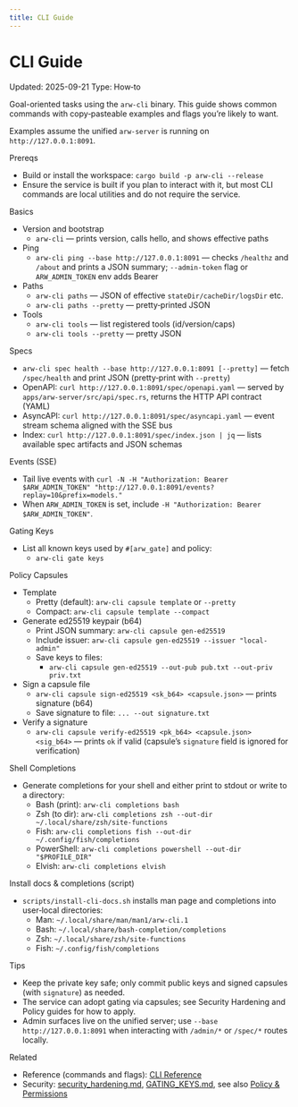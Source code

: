 ```yaml
---
title: CLI Guide
---
```


# CLI Guide
Updated: 2025-09-21
Type: How‑to

Goal-oriented tasks using the `arw-cli` binary. This guide shows common commands with copy‑pasteable examples and flags you’re likely to want.

Examples assume the unified `arw-server` is running on `http://127.0.0.1:8091`.

Prereqs
- Build or install the workspace: `cargo build -p arw-cli --release`
- Ensure the service is built if you plan to interact with it, but most CLI commands are local utilities and do not require the service.

Basics
- Version and bootstrap
  - `arw-cli` — prints version, calls hello, and shows effective paths
- Ping
  - `arw-cli ping --base http://127.0.0.1:8091` — checks `/healthz` and `/about` and prints a JSON summary; `--admin-token` flag or `ARW_ADMIN_TOKEN` env adds Bearer
- Paths
  - `arw-cli paths` — JSON of effective `stateDir/cacheDir/logsDir` etc.
  - `arw-cli paths --pretty` — pretty‑printed JSON
- Tools
  - `arw-cli tools` — list registered tools (id/version/caps)
  - `arw-cli tools --pretty` — pretty JSON
 
Specs
- `arw-cli spec health --base http://127.0.0.1:8091 [--pretty]` — fetch `/spec/health` and print JSON (pretty‑print with `--pretty`)
- OpenAPI: `curl http://127.0.0.1:8091/spec/openapi.yaml` — served by `apps/arw-server/src/api/spec.rs`, returns the HTTP API contract (YAML)
- AsyncAPI: `curl http://127.0.0.1:8091/spec/asyncapi.yaml` — event stream schema aligned with the SSE bus
- Index: `curl http://127.0.0.1:8091/spec/index.json | jq` — lists available spec artifacts and JSON schemas

Events (SSE)
- Tail live events with `curl -N -H "Authorization: Bearer $ARW_ADMIN_TOKEN" "http://127.0.0.1:8091/events?replay=10&prefix=models."`
- When `ARW_ADMIN_TOKEN` is set, include `-H "Authorization: Bearer $ARW_ADMIN_TOKEN"`.

Gating Keys
- List all known keys used by `#[arw_gate]` and policy:
  - `arw-cli gate keys`

Policy Capsules
- Template
  - Pretty (default): `arw-cli capsule template` or `--pretty`
  - Compact: `arw-cli capsule template --compact`
- Generate ed25519 keypair (b64)
  - Print JSON summary: `arw-cli capsule gen-ed25519`
  - Include issuer: `arw-cli capsule gen-ed25519 --issuer "local-admin"`
  - Save keys to files:
    - `arw-cli capsule gen-ed25519 --out-pub pub.txt --out-priv priv.txt`
- Sign a capsule file
  - `arw-cli capsule sign-ed25519 <sk_b64> <capsule.json>` — prints signature (b64)
  - Save signature to file: `... --out signature.txt`
- Verify a signature
  - `arw-cli capsule verify-ed25519 <pk_b64> <capsule.json> <sig_b64>` — prints `ok` if valid (capsule’s `signature` field is ignored for verification)

Shell Completions
- Generate completions for your shell and either print to stdout or write to a directory:
  - Bash (print): `arw-cli completions bash`
  - Zsh (to dir): `arw-cli completions zsh --out-dir ~/.local/share/zsh/site-functions`
  - Fish: `arw-cli completions fish --out-dir ~/.config/fish/completions`
  - PowerShell: `arw-cli completions powershell --out-dir "$PROFILE_DIR"`
  - Elvish: `arw-cli completions elvish`

Install docs & completions (script)
- `scripts/install-cli-docs.sh` installs man page and completions into user‑local directories:
  - Man: `~/.local/share/man/man1/arw-cli.1`
  - Bash: `~/.local/share/bash-completion/completions`
  - Zsh: `~/.local/share/zsh/site-functions`
  - Fish: `~/.config/fish/completions`

Tips
- Keep the private key safe; only commit public keys and signed capsules (with `signature`) as needed.
- The service can adopt gating via capsules; see Security Hardening and Policy guides for how to apply.
- Admin surfaces live on the unified server; use `--base http://127.0.0.1:8091` when interacting with `/admin/*` or `/spec/*` routes locally.

Related
- Reference (commands and flags): [CLI Reference](../reference/cli.md)
- Security: [security_hardening.md](security_hardening.md), [GATING_KEYS.md](../GATING_KEYS.md), see also [Policy & Permissions](policy_permissions.md)
